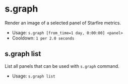# s.graph
Render an image of a selected panel of Starfire metrics.<br/>
 - Usage: `s.graph [from_time=1 day, 0:00:00] <panel>`
 - Cooldown: `1 per 2.0 seconds`
## s.graph list
List all panels that can be used with `s.graph` command.<br/>
 - Usage: `s.graph list`
